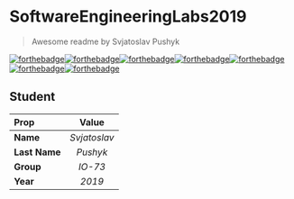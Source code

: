 # SoftwareEngineeringLabs2019
> Awesome readme by Svjatoslav Pushyk

[![forthebadge](https://forthebadge.com/images/badges/fuck-it-ship-it.svg)](https://forthebadge.com)[![forthebadge](https://forthebadge.com/images/badges/built-with-love.svg)](https://forthebadge.com)[![forthebadge](https://forthebadge.com/images/badges/contains-cat-gifs.svg)](https://forthebadge.com)[![forthebadge](https://forthebadge.com/images/badges/uses-badges.svg)](https://forthebadge.com)[![forthebadge](https://forthebadge.com/images/badges/ages-18.svg)](https://forthebadge.com)[![forthebadge](https://forthebadge.com/images/badges/made-with-javascript.svg)](https://forthebadge.com)[![forthebadge](https://forthebadge.com/images/badges/built-with-swag.svg)](https://forthebadge.com)

## Student
| **Prop**      |  **Value**   |
| :------------ | :----------: |
| **Name**      | *Svjatoslav* |
| **Last Name** |   *Pushyk*   |
| **Group**     |   *IO-73*    |
| **Year**      |    *2019*    |